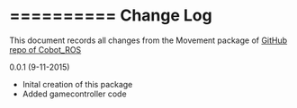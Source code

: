 ==========
Change Log
==========


This document records all changes from the Movement package of [GitHub repo of Cobot_ROS](https://github.com/MinorRoboticsTeam4/Cobot_ROS)

0.0.1 (9-11-2015)

* Inital creation of this package
* Added gamecontroller code


